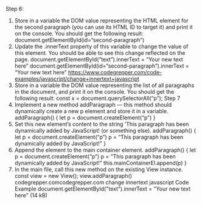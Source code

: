 Step 6:
1. Store in a variable the DOM value representing the HTML element for the second paragraph (you can use its HTML ID to target it) and print it on the console. You should get the following result:
document.getElementById(id=“second-paragraph”)
2. Update the .innerText property of this variable to change the value of this element. You should be able to see this change reflected on the page.
document.getElementById(“text”).innerText = “Your new text here”
document.getElementById(id=“second-paragraph”).innerText = “Your new text here”
https://www.codegrepper.com/code-examples/javascript/change+innertext+javascript
3. Store in a variable the DOM value representing the list of all paragraphs in the document, and print it on the console. You should get the following result:
const x = document.querySelectorAll(“p”);
Step 7
1. Implement a new method addParagraph — this method should dynamically create a new p element and store it in a variable.
  addParagraph() {
    let p = document.createElement(“p”)
    }
2. Set this new element’s content to the string ’This paragraph has been dynamically added by JavaScript! (or something else).
  addParagraph() {
    let p = document.createElement(“p”)
    p = “This paragraph has been dynamically added by JavaScript!”
  }
3. Append the element to the main container element.
   addParagraph() {
    let p = document.createElement(“p”)
    p = “This paragraph has been dynamically added by JavaScript!”
    this.mainContainerEl.append(p)
   }
4. In the main file, call this new method on the existing View instance.
  const view = new View();
  view.addParagraph()
codegrepper.comcodegrepper.com
change innertext javascript Code Example
document.getElementById("text").innerText = "Your new text here" (14 kB)